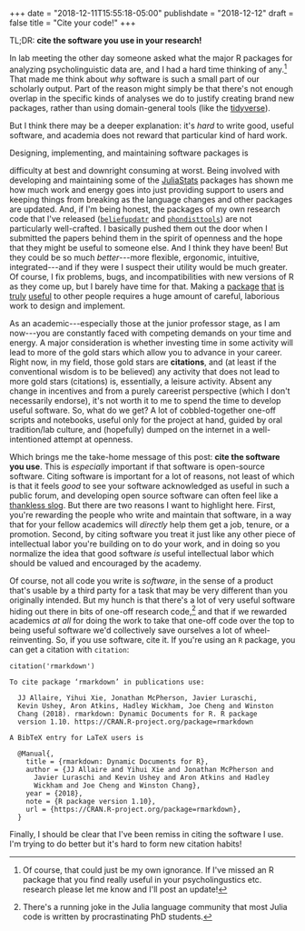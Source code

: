 +++
date = "2018-12-11T15:55:18-05:00"
publishdate = "2018-12-12"
draft = false
title = "Cite your code!"
+++

TL;DR: **cite the software you use in your research!**

In lab meeting the other day someone asked what the major R packages for
analyzing psycholinguistic data are, and I had a hard time thinking of
any.[^ignorance] That made me think about _why_ software is such a small part of
our scholarly output.  Part of the reason might simply be that there's not
enough overlap in the specific kinds of analyses we do to justify creating brand
new packages, rather than using domain-general tools (like the
[tidyverse](https://tidyverse.org)).

[^ignorance]: Of course, that could just be my own ignorance.  If I've missed an
    R package that you find really useful in your psycholingustics etc. research
    please let me know and I'll post an update!

But I think there may be a deeper explanation: it's _hard_ to write good, useful
software, and academia does not reward that particular kind of hard work.
<!--more--> Designing, implementing, and maintaining software packages is
difficulty at best and downright consuming at worst.  Being involved with
developing and maintaining some of the
[JuliaStats](https://github.com/JuliaStats) packages has shown me how much work
and energy goes into just providing support to users and keeping things from
breaking as the language changes and other packages are updated.  And, if I'm
being honest, the packages of my own research code that I've released
([`beliefupdatr`](https://github.com/kleinschmidt/beliefupdatr) and
[`phondisttools`](https://github.com/kleinschmidt/phondisttools)) are not
particularly well-crafted.  I basically pushed them out the door when I
submitted the papers behind them in the spirit of openness and the hope that
they might be useful to someone else.  And I think they have been!  But they
could be so much _better_---more flexible, ergonomic, intuitive,
integrated---and if they were I suspect their utility would be much greater.  Of
course, I fix problems, bugs, and incompatibilities with new versions of R as
they come up, but I barely have time for that.  Making a
[package](https://github.com/JuliaCI/BenchmarkTools.jl)
[that](https://github.com/timholy/Revise.jl)
[is](https://github.com/JuliaPlots/Plots.jl)
[truly](https://github.com/tidyverse/dplyr)
[useful](https://github.com/tidyverse/ggplot2) to other people requires a huge
amount of careful, laborious work to design and implement.

As an academic---especially those at the junior professor stage, as I am
now---you are constantly faced with competing demands on your time and energy.
A major consideration is whether investing time in some activity will lead to
more of the gold stars which allow you to advance in your career.  Right now, in
my field, those gold stars are **citations**, and (at least if the conventional
wisdom is to be believed) any activity that does not lead to more gold stars
(citations) is, essentially, a leisure activity.  Absent any change in
incentives and from a purely careerist perspective (which I don't necessarily
endorse), it's not worth it to me to spend the time to develop useful software.
So, what do we get?  A lot of cobbled-together one-off scripts and notebooks,
useful only for the project at hand, guided by oral tradition/lab culture, and
(hopefully) dumped on the internet in a well-intentioned attempt at openness.

Which brings me the take-home message of this post: **cite the software you
use**.  This is _especially_ important if that software is open-source software.
Citing software is important for a lot of reasons, not least of which is that it
feels _good_ to see your software acknowledged as useful in such a public forum,
and developing open source software can often feel like a [thankless
slog](https://nolanlawson.com/2017/03/05/what-it-feels-like-to-be-an-open-source-maintainer/).
But there are two reasons I want to highlight here.  First, you're rewarding the
people who write and maintain that software, in a way that for your fellow
academics will _directly_ help them get a job, tenure, or a promotion.  Second,
by citing software you treat it just like any other piece of intellectual labor
you're building on to do your work, and in doing so you normalize the idea that
good software _is_ useful intellectual labor which should be valued and
encouraged by the academy.

Of course, not all code you write is _software_, in the sense of a product
that's usable by a third party for a task that may be very different than you
originally intended.  But my hunch is that there's a lot of very useful software
hiding out there in bits of one-off research code,[^julia] and that if we rewarded
academics _at all_ for doing the work to take that one-off code over the top to
being useful software we'd collectively save ourselves a lot of
wheel-reinventing.  So, if you use software, cite it.  If you're using an
`R` package, you can get a citation with `citation`:

[^julia]: There's a running joke in the Julia language community that most Julia
    code is written by procrastinating PhD students.

```{r}
citation('rmarkdown')
```

```text
To cite package ‘rmarkdown’ in publications use:

  JJ Allaire, Yihui Xie, Jonathan McPherson, Javier Luraschi, 
  Kevin Ushey, Aron Atkins, Hadley Wickham, Joe Cheng and Winston
  Chang (2018). rmarkdown: Dynamic Documents for R. R package
  version 1.10. https://CRAN.R-project.org/package=rmarkdown

A BibTeX entry for LaTeX users is

  @Manual{,
    title = {rmarkdown: Dynamic Documents for R},
    author = {JJ Allaire and Yihui Xie and Jonathan McPherson and 
      Javier Luraschi and Kevin Ushey and Aron Atkins and Hadley
      Wickham and Joe Cheng and Winston Chang},
    year = {2018},
    note = {R package version 1.10},
    url = {https://CRAN.R-project.org/package=rmarkdown},
  }

```

Finally, I should be clear that I've been remiss in citing the software I use.
I'm trying to do better but it's hard to form new citation habits!
